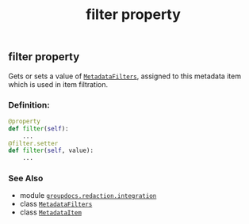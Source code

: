 ﻿---
title: filter property
second_title: GroupDocs.Redaction for Python via .NET API References
description: 
type: docs
weight: 70
url: /groupdocs.redaction.integration/metadataitem/filter/
is_root: false
---

## filter property


Gets or sets a value of [`MetadataFilters`](/redaction/python-net/groupdocs.redaction.redactions/metadatafilters), assigned to this metadata item which is used in item filtration.
### Definition:
```python
@property
def filter(self):
    ...
@filter.setter
def filter(self, value):
    ...
```

### See Also
* module [`groupdocs.redaction.integration`](../../)
* class [`MetadataFilters`](/redaction/python-net/groupdocs.redaction.redactions/metadatafilters)
* class [`MetadataItem`](/redaction/python-net/groupdocs.redaction.integration/metadataitem)

